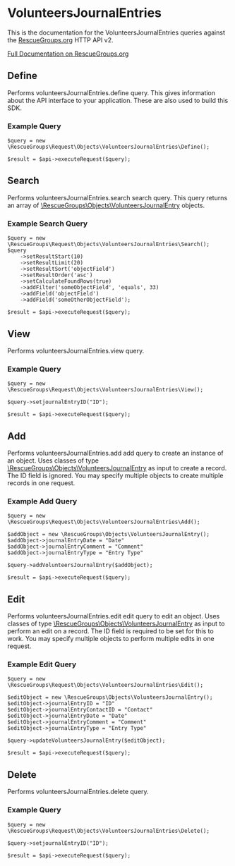 # VolunteersJournalEntries

This is the documentation for the VolunteersJournalEntries queries against the [RescueGroups.org](https://www.rescuegroups.org/) HTTP API v2.

[Full Documentation on RescueGroups.org](https://userguide.rescuegroups.org/display/APIDG/Object+definitions#Objectdefinitions-volunteersJournalEntries)

## Define
Performs volunteersJournalEntries.define query. This gives information about the API interface to your application. These are also used to build this SDK.

### Example Query

    $query = new \RescueGroups\Request\Objects\VolunteersJournalEntries\Define();

    $result = $api->executeRequest($query);
## Search
Performs volunteersJournalEntries.search search query. This query returns an array of [\RescueGroups\Objects\VolunteersJournalEntry](../../../src/Objects/VolunteersJournalEntry.php) objects.

### Example Search Query

    $query = new \RescueGroups\Request\Objects\VolunteersJournalEntries\Search();
    $query
        ->setResultStart(10)
        ->setResultLimit(20)
        ->setResultSort('objectField')
        ->setResultOrder('asc')
        ->setCalculateFoundRows(true)
        ->addFilter('someObjectField', 'equals', 33)
        ->addField('objectField')
        ->addField('someOtherObjectField');

    $result = $api->executeRequest($query);
## View
Performs volunteersJournalEntries.view query.

### Example Query

    $query = new \RescueGroups\Request\Objects\VolunteersJournalEntries\View();

    $query->setjournalEntryID("ID");

    $result = $api->executeRequest($query);

## Add
Performs volunteersJournalEntries.add add query to create an instance of an object. Uses classes of type [\RescueGroups\Objects\VolunteersJournalEntry](../../../src/Objects/VolunteersJournalEntry.php) as input to create a record. The ID field is ignored. You may specify multiple objects to create multiple records in one request.

### Example Add Query

    $query = new \RescueGroups\Request\Objects\VolunteersJournalEntries\Add();

    $addObject = new \RescueGroups\Objects\VolunteersJournalEntry();
    $addObject->journalEntryDate = "Date"
    $addObject->journalEntryComment = "Comment"
    $addObject->journalEntryType = "Entry Type"

    $query->addVolunteersJournalEntry($addObject);

    $result = $api->executeRequest($query);
## Edit
Performs volunteersJournalEntries.edit edit query to edit an object. Uses classes of type [\RescueGroups\Objects\VolunteersJournalEntry](../../../src/Objects/VolunteersJournalEntry.php) as input to perform an edit on a record. The ID field is required to be set for this to work. You may specify multiple objects to perform multiple edits in one request.

### Example Edit Query

    $query = new \RescueGroups\Request\Objects\VolunteersJournalEntries\Edit();

    $editObject = new \RescueGroups\Objects\VolunteersJournalEntry();
    $editObject->journalEntryID = "ID"
    $editObject->journalEntryContactID = "Contact"
    $editObject->journalEntryDate = "Date"
    $editObject->journalEntryComment = "Comment"
    $editObject->journalEntryType = "Entry Type"

    $query->updateVolunteersJournalEntry($editObject);

    $result = $api->executeRequest($query);
## Delete
Performs volunteersJournalEntries.delete query.

### Example Query

    $query = new \RescueGroups\Request\Objects\VolunteersJournalEntries\Delete();

    $query->setjournalEntryID("ID");

    $result = $api->executeRequest($query);

